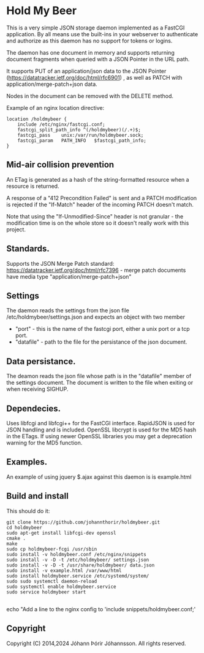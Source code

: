 # Hold My Beer

This is a very simple JSON storage daemon implemented as a FastCGI application.  By all means use the built-ins in your webserver to authenticate and authorize as this daemon has no support for tokens or logins.

The daemon has one document in memory and supports returning document fragments when queried with a JSON Pointer in the URL path.

It supports PUT of an application/json data to the JSON Pointer (https://datatracker.ietf.org/doc/html/rfc6901) , as well as PATCH with application/merge-patch+json data.

Nodes in the document can be removed with the DELETE method.

Example of an nginx location directive:

  	location /holdmybeer {
	    include /etc/nginx/fastcgi.conf;
	    fastcgi_split_path_info ^(/holdmybeer)(/.+)$;
	    fastcgi_pass    unix:/var/run/holdmybeer.sock;
	    fastcgi_param   PATH_INFO   $fastcgi_path_info;
	}

## Mid-air collision prevention

An ETag is generated as a hash of the string-formatted resource when a resource is returned. 

A response of a "412 Precondition Failed" is sent and a PATCH modification is rejected if the "If-Match" header of the incoming PATCH doesn't match.

Note that using the "If-Unmodified-Since" header is not granular - the modification time is on the whole store so it doesn't really work with this project.

## Standards.

Supports the JSON Merge Patch standard: https://datatracker.ietf.org/doc/html/rfc7396 - merge patch documents have media type "application/merge-patch+json"

## Settings

The daemon reads the settings from the json file /etc/holdmybeer/settings.json and expects an object with two member
* "port" - this is the name of the fastcgi port, either a unix port or a tcp port.
* "datafile" - path to the file for the persistance of the json document.

## Data persistance.

The deamon reads the json file whose path is in the "datafile" member of the settings document. The document is written to the file when exiting or when receiving SIGHUP.

## Dependecies.

Uses libfcgi and libfcgi++ for the FastCGI interface. RapidJSON is used for JSON handling and is included. OpenSSL libcrypt is used for the MD5 hash in the ETags. If using newer OpenSSL libraries you may get a deprecation warning for the MD5 function.


## Examples.

An example of using jquery $.ajax against this daemon is is example.html


## Build and install

This should do it:

	git clone https://github.com/johannthorir/holdmybeer.git
	cd holdmybeer
	sudo apt-get install libfcgi-dev openssl
	cmake .
	make
	sudo cp holdmybeer-fcgi /usr/sbin
	sudo install -v holdmybeer.conf /etc/nginx/snippets
	sudo install -v -D -t /etc/holdmybeer/ settings.json 
	sudo install -v -D -t /usr/share/holdmybeer/ data.json
	sudo install -v example.html /var/www/html
	sudo install holdmybeer.service /etc/systemd/system/
	sudo sudo systemctl daemon-reload
	sudo systemctl enable holdmybeer.service
	sudo service holdmybeer start

##
echo "Add a line to the nginx config to 'include snippets/holdmybeer.conf;'

## Copyright

Copyright (C) 2014,2024 Jóhann Þórir Jóhannsson. All rights reserved.
